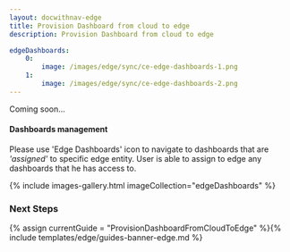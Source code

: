 ```yaml
---
layout: docwithnav-edge
title: Provision Dashboard from cloud to edge
description: Provision Dashboard from cloud to edge

edgeDashboards:
    0:
        image: /images/edge/sync/ce-edge-dashboards-1.png
    1:
        image: /images/edge/sync/ce-edge-dashboards-2.png
---
```


Coming soon…

#### Dashboards management

Please use 'Edge Dashboards' icon to navigate to dashboards that are *'assigned'* to specific edge entity.
User is able to assign to edge any dashboards that he has access to.

{% include images-gallery.html imageCollection="edgeDashboards" %}

### Next Steps

{% assign currentGuide = "ProvisionDashboardFromCloudToEdge" %}{% include templates/edge/guides-banner-edge.md %}
